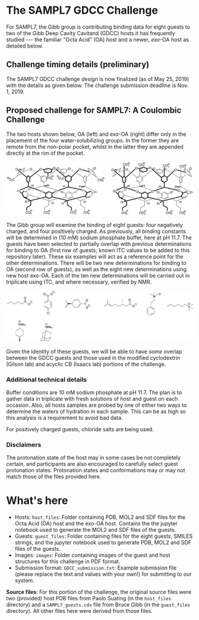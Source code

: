 # The SAMPL7 GDCC Challenge

For SAMPL7, the Gibb group is contributing binding data for eight
guests to two of the Gibb Deep Cavity Cavitand (GDCC) hosts it has frequently studied ---
the familiar "Octa Acid" (OA) host and a newer, *exo*-OA host as detailed below.

## Challenge timing details (preliminary)

The SAMPL7 GDCC challenge design is now finalized (as of May 25, 2019) with the details as given below.
The challenge submission deadline is Nov. 1, 2019.

## Proposed challenge for SAMPL7: A Coulombic Challenge

The two hosts shown below, OA (left) and *exo*-OA (right) differ only in the placement of the four water-solubilizing groups.
In the former they are remote from the non-polar pocket, whilst in the latter they are appended directly at the rim of the pocket.

![](../../images/GDCCs.jpg)

The Gibb group will examine the binding of eight guests: four negatively charged, and four positively charged.
As previously, all binding constants will be determined in (10 mM) sodium phosphate buffer, here at pH 11.7.
The guests have been selected to partially overlap with previous determinations for binding to OA (first row of guests; known ITC values to be added to this repository later).
These six examples will act as a reference point for the other determinations.
There will be two new determinations for binding to OA (second row of guests), as well as the eight new determinations using new host exo-OA.
Each of the ten new determinations will be carried out in triplicate using ITC, and where necessary, verified by NMR.

![](../../images/GDCC_guests.jpg)

Given the identity of these guests, we will be able to have *some* overlap between the GDCC guests and those used in the modified cyclodextrin (Gilson lab) and acyclic CB (Isaacs lab) portions of the challenge.

### Additional technical details

Buffer conditions are 10 mM sodium phosphate at pH 11.7. The plan is to gather data in triplicate with fresh solutions of host and guest on each occasion.  Also, all hosts samples are probed by one of either two ways to determine the waters of hydration in each sample.  This can be as high so this analysis is a requirement to avoid bad data.

For positively charged guests, chloride salts are being used.

### Disclaimers

The protonation state of the host may in some cases be not completely certain, and participants are also encouraged to carefully select guest protonation states. Protonation states and conformations may or may not match those of the files provided here.

# What's here

- Hosts: `host_files`: Folder containing PDB, MOL2 and SDF files for the Octa Acid (OA) host and the exo-OA host. Contains the the jupyter notebook used to generate the MOL2 and SDF files of the guests.
- Guests: `guest_files`: Folder containing files for the eight guests, SMILES strings, and the jupyter notebook used to generate PDB, MOL2 and SDF files of the guests.
- Images: `images`: Folder containing images of the guest and host structures for this challenge in PDF format.
- Submission format: `GDCC_submission.txt`: Example submission file (please replace the text and values with your own!) for submitting to our system.

**Source files**:
For this portion of the challenge, the original source files were two (provided) host PDB files from Paolo Suating (in the `host_files` directory) and a `SAMPL7_guests.cdx` file from Bruce Gibb (in the `guest_files` directory). All other files here were derived from those files.

